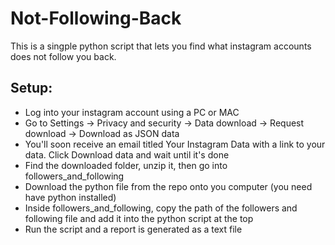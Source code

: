 # Not-Following-Back

This is a singple python script that lets you find what instagram accounts does not follow you back. 

## Setup: 

* Log into your instagram account using a PC or MAC
* Go to Settings -> Privacy and security -> Data download -> Request download -> Download as JSON data
* You'll soon receive an email titled Your Instagram Data with a link to your data. Click Download data and wait until it's done
* Find the downloaded folder, unzip it, then go into followers_and_following
* Download the python file from the repo onto you computer (you need have python installed)
* Inside followers_and_following, copy the path of the followers and following file and add it into the python script at the top
* Run the script and a report is generated as a text file
